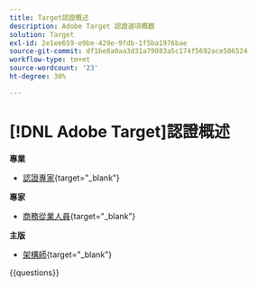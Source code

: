 ```yaml
---
title: Target認證概述
description: Adobe Target 認證選項概觀
solution: Target
exl-id: 2e1ee659-e9be-429e-9fdb-1f5ba1976bae
source-git-commit: df1be8a0aa3d31a79083a5c174f5692ace506524
workflow-type: tm+mt
source-wordcount: '23'
ht-degree: 30%

---
```


# [!DNL Adobe Target]認證概述

**專業**

* [認證專家](https://certification.adobe.com/certification/target-business-practitioner-professional){target="_blank"} <!--AD0-E408-->

**專家**

* [商務從業人員](https://certification.adobe.com/certification/target-business-practitioner-expert){target="_blank"} <!--AD0-E406-->

**主版**

* [架構師](https://certification.adobe.com/certification/target-architect-master){target="_blank"} <!--AD0-E409-->

{{questions}}

